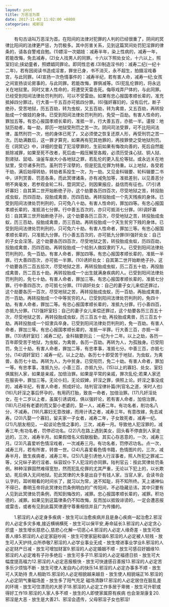 ```yaml
---
layout: post
title: 万恶淫为首
date: 2017-11-02 11:02:00 +0800
categories: 戒邪淫
---
```


　　有句古话叫万恶淫为首。在阳间的法律对犯罪的人判的已经很重了，阴间的冥律比阳间的法律更严惩，为罚极多。其中厉害关系，见到这篇冥间处罚犯淫罪的律条的，请各自警戒自勉。(1)嫖淫一次娼妓：减寿半年，染上性病的，减寿一年，若能改悔，免去减寿，(2)女人找男人的同罪。十六以下照处女论，十六以上，照室妇论;挟幼童者，照嫖娼同罪论。即同性恋者.(3)制造淫书的：减寿二纪(一纪十二年)，若有因阅读书造成淫害，罪坐已身，书不消灭，永不超生，拍摄淫戏春宫，与此同罪。(4)宣扬一次色情事件的：减寿半纪，若有害人命，减寿一纪;女孩之间宣扬谈论房事的，与此同罪。若能改悔，罪俱减等。(5)犯乱伦罪的，将永远关在地狱里。同时又害人性命的，将遭受天雷击死。侮辱戏弄尸体的，与此同罪。已经受到阳间法律处罚判刑的，可以不受雷劫。如果有忠心报国孝顺长辈的，准充抵掉四分罪过。行大善一千五百亦可抵四分罪。(6)强奸寡妇的，没有后代，断子绝孙，受苦地狱，历五百劫，转为虫蚁，又五百劫，转为禽兽，又五百劫，再转投胎成一个做妓的身体。已受到阳间法律处罚判刑的，免受一百劫。有害人性命的，罪加五等。有忠心报国孝顺长辈的，准抵一半，行大善五百，亦抵一半。谨按：地狱历劫者，每一劫，即历一地狱受刑罚之苦一次。阴间司法受罪，可不比阳间法律，虽然刑罚一次，他的身体已死了，又必须使之恢复还原人形，再受刑罚之苦一次。历劫满数后，这一罪才算完，如果再有犯其他罪的，再按罪使之受地狱刑罚。在《洞冥记》中，详细的登载了犯淫孽罪的，生前如果有悔改向善的，死后自然能抵除减罪，如果至死不改者，死后由一殿压解至各殿，必须历受诛心狱、铜人狱、割肾狱、鼠啮、油釜车崩大小各地狱之罪，若乱伦的更入乱伦等狱。或永远关在地狱里，受尽诸多刑罚。虽刑罚于淫孽的，但是犯乱伦罪为特重。以上地狱，各受若干劫，满后始得转劫，转劫者系投生一次，为一劫。又见金科辑要、轮科辑要二书中，详列赏善、罚恶各条，而此冥律诸条，亦有减免加等，准抵差别，以见善恶分明不爽毫发，若参观金轮二科，暨洞冥记，则因果报应，益信而有征也。(7)引诱奸寡妇：自其第二世开始断绝子孙，这个劫要各历四百次，尽受地狱之苦，转投胎成虫蚁，历四百劫，投胎成禽兽，历四百劫。再转投胎成一个先天残疾的身体。已受到阳间法律处罚判刑的，只可免八十劫。有害人性命的，罪加四等。有忠心报国孝顺长辈的，准抵消七分罪。行中善五百次的，亦只可抵消七分罪。(8)调奸寡妇：自其第三世开始断绝子孙，这个劫要各历三百次，尽受地狱之苦，转投胎成虫蚁，历三百劫，投胎成禽兽，历三百劫。再转投胎成一个天生贫穷下贱的身体。已受到阳间法律处罚判刑的，只可免六十劫。有害人性命者，罪加三等。有忠心报国孝顺长辈的，只准抵九分罪。行小善五百次的，亦可抵九分罪(9)强奸处女：自己的子女会淫荡，这个劫要各历四百次，尽受地狱之苦，转投胎成虫蚁，历四百劫，投胎成禽兽，历四百劫。再转投胎成一个给别人做奴隶的下人。已受到阳间法律处罚判刑的，免一百劫。有害人命者，罪加四等。有忠心报国孝顺长辈的，准抵一半罪。行大善四百次，亦可抵一半罪。(10)诱奸处女：自其第二世开始断绝子孙，这个劫要各历二百五拾次，尽受地狱之苦，再转投胎成虫蚁，历二百五十劫，再投胎成禽兽，历二百五十劫。再转投胎成一个出生就满身疾病的人。已受到阳间法律处罚判刑的，免七十劫。有害人命者，罪加三等。有忠心报国孝顺长辈的，准抵七分罪。行中善四百次，亦可抵七分罪。(11)调奸处女：自己的妻子女儿来偿还罪过，这个劫要各历一百次，尽受地狱之苦，再转投胎成虫蚁，历一百劫，再胎成禽兽，历一百劫。再转投胎成一个中等贫穷的人。已受到阳间法律处罚判刑的，免四十劫。有害人命者，罪加二等。有忠心报国孝顺长辈的，准抵九分罪。行小善四百，亦抵九分罪。(12)强奸室妇：自己的妻子女儿来偿还罪过，这个劫要各历三百五十次，尽受地狱之苦，再转投胎成虫蚁，历三百五十劫, 再投胎成禽兽，历三百五十劫。再转投胎成一个奴隶兵卒身。已受到阳间法律处罚判刑的，免一百劫。有害人命者，罪加三等。有忠心报国孝顺长辈的，准抵一半罪。行大善三百，亦抵一半罪。(13)诱奸室妇：减寿二纪，金科辑要则云：一纪为十二年。以上之劫，各历一百年即受苦于地狱，为虫蚁，为禽兽，各历一百劫。再转为人，为孤独身。已受阳罚，免三十劫。有害人命者，罪加二等，有忠孝事，准抵七分。中善三百，亦抵七分。(14)调奸室妇：减寿一纪，以上之劫，各历七十即受苦于地狱，为虫蚁，为禽兽，各历七十劫。再转为人，为中贫身。已受阳罚，免二十劫。有害人命者，罪加一等。有忠孝事，准抵九分。小善三百，亦抵九分。(15)以上的寡妇、处女、室妇俱属别人家，如果是亲戚，加倍治罪。如果是平常的亲戚，罪次乱伦;若果人家还在服丧中，罪加三等。无论仆妇，无论奴婢，奸淫之罪，俱照上论。奸淫之事没成的，减寿半纪，有害人命者，照成奸论。陆判官淫律补篇(判官名之道，宋时人也)(16)凡奸淫之事后怀孕的，有用药打胎，致丧一命者，加倍治罪。(17)凡奸淫处女，在十二岁以上者，虽属引诱调戏，俱以强奸论，若有害人命者，加倍治罪。(18)凡已经有老婆的而又娶小老婆的，娶一人，减寿二年。有功名者，削功名八分，不减寿。(19)凡寡妇无意改嫁，而用计诱之者，减寿三年。有意改嫁，免去减寿。(20)凡娶一个寡妇，留夫家一子女者，减寿二年，子女致死者，减寿一纪。(21)凡朋友相见，一起谈论色情之事的，三次，减寿一月。导致他人犯淫罪的，减寿三年;有功名者，罚停迟功名。(22)凡在路上遇到美女，回头看不停直到人家走远的，三次，减寿半月。如果假借名义假献殷勤，其实心存恶意的，一次，减寿三月。(23)凡喜爱听色情淫戏者，一次减寿三月。有功名者，罚停迟功名。点一次，减寿三月，若有所害，转兽一世。(24)凡喜爱看色情书籍，色情图片的，三次，减寿半月，致生疾病者，减寿三年。(25)凡是引诱他人行淫事者，照人所犯之罪减二等，父兄纵子弟行淫者、纵容奴仆下人犯淫的亦同罪。陆判官云：按此冥律处罚条例，种种淫罪固然难得宽恕，然而犯乱伦罪的尤其严重，无论以下犯上的，以长欺幼，死后俱入无间地狱。犯此冥律的大多是出自于有钱人家，当官人家，会读书会认字的，耳听眼看的时间长了，就习以为常，迷不知耻，将不知所终。天上诸神仙不得已，奏明玉帝将此冥律处罚条例明白的广传阳间，不必隐藏忌讳，其中只要有人见到此冥律处罚条例，而知到悔改的，减罪。忠心报国孝顺长辈的，减罪。积功德的，减罪。如果见到这篇律条仍不知改悔，反而加以抵毁诽谤的，一定会遭恶报或雷击，或者有见到此篇冥律遵守尊重相信并且广为传播的。
　　1.邪淫的人必定身多疾病 - 放生可以治愈疾病并且是身心疾病一起治愈2.邪淫的人必定多灾多难,接近横祸横死 - 放生可以保平安,寿命延长3.邪淫的人必定贪心炽盛 - 放生增长慈悲心,慈悲心化解一切恶心4.邪淫的人必定人缘奇差 - 放生可改善人缘5.邪淫的人必定家庭吵闹 - 放生可使家庭和谐6.邪淫的人必定被人轻贱 - 放生可人天护持,众所恭敬7.邪淫的人必学业事业无成 - 放生增进事业学业8.邪淫的人必定财产日减 - 放生可增加财富9.邪淫的人必定婚姻不顺 - 放生可感召好姻缘10.邪淫的人必定难有子孙多绝后 - 放生可多子11.邪淫的人必定福德日损 - 放生可大幅度提高福力12.邪淫的人必定恶报极快 - 放生可快速感召善报13.邪淫的人必定苦多乐少烦恼不断 - 放生可使人发自内心的快乐14.邪淫的人必定办事多不顺 - 放生可人天助持 贵人相助15.邪淫的人必定相貌越来越丑 - 放生使人相貌端正16.邪淫的人必定阴气重磁场差 - 放生多了阳气充足 磁场清静17.邪淫的人必定居住在脏乱差的环境 - 放生可住漂亮的大房子18.邪淫的人必定工作多居于卑微 - 放生可升职或得好工作19.邪淫的人家人多不顺 - 放生的人即使家属原有疾病 也会渐渐康复20.邪淫是大恶 - 放生是大善21、邪淫会遗传，父母邪淫子女也邪淫!